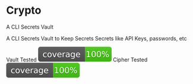 # Crypto
A CLI Secrets Vault

A CLI Secrets Vault to Keep Secrets
Secrets like API Keys, passwords, etc

Vault Tested <img src="https://github.com/Wizkaley/Crypto/blob/master/coverage.svg"/>
Cipher Tested <img src="https://github.com/Wizkaley/Crypto/blob/master/cipher/coverage.svg"/>
